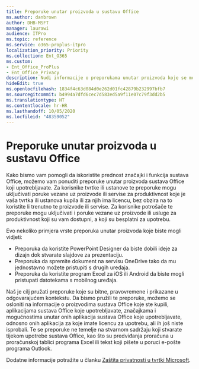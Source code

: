 ```yaml
---
title: Preporuke unutar proizvoda u sustavu Office
ms.author: danbrown
author: DHB-MSFT
manager: laurawi
audience: ITPro
ms.topic: reference
ms.service: o365-proplus-itpro
localization_priority: Priority
ms.collection: Ent_O365
ms.custom:
- Ent_Office_ProPlus
- Ent_Office_Privacy
description: Nudi informacije o preporukama unutar proizvoda koje se mogu pojaviti pri upotrebi sustava Office.
hideEdit: true
ms.openlocfilehash: 1834f4c63d084d0e262d01fc42879b232997bfb7
ms.sourcegitcommit: b4994a7dfd6cec7d583ed5a9f11e07c79f3dd2b5
ms.translationtype: HT
ms.contentlocale: hr-HR
ms.lasthandoff: 10/05/2020
ms.locfileid: "48359052"
---
```

# <a name="in-product-recommendations-in-office"></a>Preporuke unutar proizvoda u sustavu Office

Kako bismo vam pomogli da iskoristite prednost značajki i funkcija sustava Office, možemo vam ponuditi preporuke unutar proizvoda sustava Office koji upotrebljavate. Za korisnike tvrtke ili ustanove te preporuke mogu uključivati poruke vezane uz proizvode ili servise za produktivnost koje je vaša tvrtka ili ustanova kupila ili za njih ima licencu, bez obzira na to koristite li trenutno te proizvode ili servise. Za korisnike potrošače te preporuke mogu uključivati i poruke vezane uz proizvode ili usluge za produktivnost koji su vam dostupni, a koji su besplatni za upotrebu.

Evo nekoliko primjera vrste preporuka unutar proizvoda koje biste mogli vidjeti:

- Preporuka da koristite PowerPoint Designer da biste dobili ideje za dizajn dok stvarate slajdove za prezentaciju.
- Preporuka da spremite dokument na servisu OneDrive tako da mu jednostavno možete pristupiti s drugih uređaja.
- Preporuka da koristite program Excel za iOS ili Android da biste mogli pristupati datotekama s mobilnog uređaja.

Naš je cilj pružati preporuke koje su bitne, pravovremene i prikazane u odgovarajućem kontekstu. Da bismo pružili te preporuke, možemo se osloniti na informacije o proizvodima sustava Office koje ste kupili, aplikacijama sustava Office koje upotrebljavate, značajkama i mogućnostima unutar onih aplikacija sustava Office koje upotrebljavate, odnosno onih aplikacija za koje imate licencu za upotrebu, ali ih još niste isprobali. Te se preporuke ne temelje na stvarnom sadržaju koji stvarate tijekom upotrebe sustava Office, kao što su predviđanja proračuna u proračunskoj tablici programa Excel ili tekst koji pišete u poruci e-pošte programa Outlook.

Dodatne informacije potražite u članku [Zaštita privatnosti u tvrtki Microsoft](https://privacy.microsoft.com/).